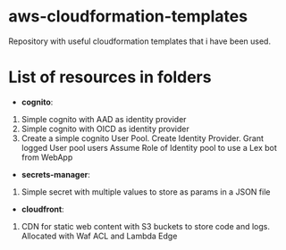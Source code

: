 # aws-cloudformation-templates
Repository with useful cloudformation templates that i have been used.

# List of resources in folders
* __cognito__:
1. Simple cognito with AAD as identity provider
2. Simple cognito with OICD as identity provider
3. Create a simple cognito User Pool. Create Identity Provider. Grant logged User pool users Assume Role of Identity pool to use a Lex bot from WebApp 

* __secrets-manager__:
1. Simple secret with multiple values to store as params in a JSON file
* __cloudfront__:
1. CDN for static web content with S3 buckets to store code and logs. Allocated with Waf ACL and Lambda Edge